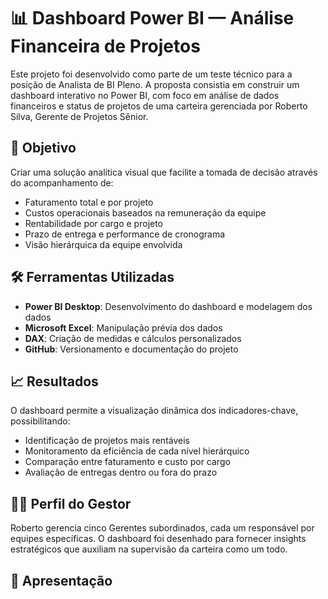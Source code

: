 # 📊 Dashboard Power BI — Análise Financeira de Projetos

Este projeto foi desenvolvido como parte de um teste técnico para a posição de Analista de BI Pleno. A proposta consistia em construir um dashboard interativo no Power BI, com foco em análise de dados financeiros e status de projetos de uma carteira gerenciada por Roberto Silva, Gerente de Projetos Sênior.

## 🎯 Objetivo

Criar uma solução analítica visual que facilite a tomada de decisão através do acompanhamento de:

- Faturamento total e por projeto
- Custos operacionais baseados na remuneração da equipe
- Rentabilidade por cargo e projeto
- Prazo de entrega e performance de cronograma
- Visão hierárquica da equipe envolvida

## 🛠️ Ferramentas Utilizadas

- **Power BI Desktop**: Desenvolvimento do dashboard e modelagem dos dados
- **Microsoft Excel**: Manipulação prévia dos dados
- **DAX**: Criação de medidas e cálculos personalizados
- **GitHub**: Versionamento e documentação do projeto

## 📈 Resultados

O dashboard permite a visualização dinâmica dos indicadores-chave, possibilitando:

- Identificação de projetos mais rentáveis
- Monitoramento da eficiência de cada nível hierárquico
- Comparação entre faturamento e custo por cargo
- Avaliação de entregas dentro ou fora do prazo

## 👨‍💼 Perfil do Gestor

Roberto gerencia cinco Gerentes subordinados, cada um responsável por equipes específicas. O dashboard foi desenhado para fornecer insights estratégicos que auxiliam na supervisão da carteira como um todo.

## 🔗 Apresentação

